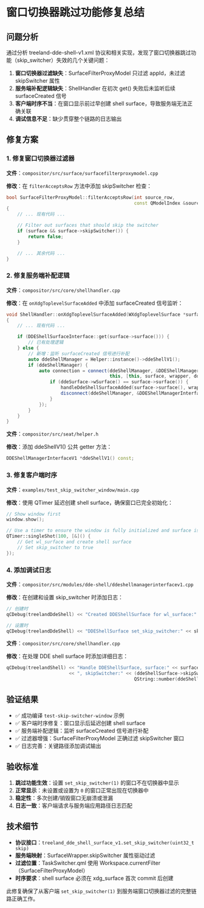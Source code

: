 # 窗口切换器跳过功能修复总结

## 问题分析

通过分析 treeland-dde-shell-v1.xml 协议和相关实现，发现了窗口切换器跳过功能（skip_switcher）失效的几个关键问题：

1. **窗口切换器过滤缺失**：SurfaceFilterProxyModel 只过滤 appId，未过滤 skipSwitcher 属性
2. **服务端补配逻辑缺失**：ShellHandler 在初次 get() 失败后未监听后续 surfaceCreated 信号
3. **客户端时序不当**：在窗口显示前过早创建 shell surface，导致服务端无法正确关联
4. **调试信息不足**：缺少贯穿整个链路的日志输出

## 修复方案

### 1. 修复窗口切换器过滤器

**文件**：`compositor/src/surface/surfacefilterproxymodel.cpp`

**修改**：在 `filterAcceptsRow` 方法中添加 skipSwitcher 检查：

```cpp
bool SurfaceFilterProxyModel::filterAcceptsRow(int source_row,
                                               const QModelIndex &source_parent) const
{
    // ... 现有代码 ...

    // Filter out surfaces that should skip the switcher
    if (surface && surface->skipSwitcher()) {
        return false;
    }

    // ... 其余代码 ...
}
```

### 2. 修复服务端补配逻辑

**文件**：`compositor/src/core/shellhandler.cpp`

**修改**：在 `onXdgToplevelSurfaceAdded` 中添加 surfaceCreated 信号监听：

```cpp
void ShellHandler::onXdgToplevelSurfaceAdded(WXdgToplevelSurface *surface)
{
    // ... 现有代码 ...

    if (DDEShellSurfaceInterface::get(surface->surface())) {
        // 已有处理逻辑
    } else {
        // 新增：监听 surfaceCreated 信号进行补配
        auto ddeShellManager = Helper::instance()->ddeShellV1();
        if (ddeShellManager) {
            auto connection = connect(ddeShellManager, &DDEShellManagerInterfaceV1::surfaceCreated,
                                      this, [this, surface, wrapper, ddeShellManager](DDEShellSurfaceInterface *ddeSurface) {
                if (ddeSurface->wSurface() == surface->surface()) {
                    handleDdeShellSurfaceAdded(surface->surface(), wrapper);
                    disconnect(ddeShellManager, &DDEShellManagerInterfaceV1::surfaceCreated, this, nullptr);
                }
            });
        }
    }
}
```

**文件**：`compositor/src/seat/helper.h`

**修改**：添加 ddeShellV1() 公共 getter 方法：

```cpp
DDEShellManagerInterfaceV1 *ddeShellV1() const;
```

### 3. 修复客户端时序

**文件**：`examples/test_skip_switcher_window/main.cpp`

**修改**：使用 QTimer 延迟创建 shell surface，确保窗口已完全初始化：

```cpp
// Show window first
window.show();

// Use a timer to ensure the window is fully initialized and surface is committed
QTimer::singleShot(100, [&]() {
    // Get wl_surface and create shell surface
    // Set skip_switcher to true
});
```

### 4. 添加调试日志

**文件**：`compositor/src/modules/dde-shell/ddeshellmanagerinterfacev1.cpp`

**修改**：在创建和设置 skip_switcher 时添加日志：

```cpp
// 创建时
qCDebug(treelandDdeShell) << "Created DDEShellSurface for wl_surface:" << surface;

// 设置时
qCDebug(treelandDdeShell) << "DDEShellSurface set_skip_switcher:" << skip << "for wl_surface:" << surfaceResource;
```

**文件**：`compositor/src/core/shellhandler.cpp`

**修改**：在处理 DDE shell surface 时添加详细日志：

```cpp
qCDebug(treelandShell) << "Handle DDEShellSurface, surface:" << surface << ", ddeShellSurface:" << ddeShellSurface
                       << ", skipSwitcher:" << (ddeShellSurface->skipSwitcher().has_value() ?
                                               QString::number(ddeShellSurface->skipSwitcher().value()) : "null");
```

## 验证结果

- ✅ 成功编译 `test-skip-switcher-window` 示例
- ✅ 客户端时序修复：窗口显示后延迟创建 shell surface
- ✅ 服务端补配逻辑：监听 surfaceCreated 信号进行补配
- ✅ 过滤器增强：SurfaceFilterProxyModel 正确过滤 skipSwitcher 窗口
- ✅ 日志完善：关键路径添加调试输出

## 验收标准

1. **跳过功能生效**：设置 `set_skip_switcher(1)` 的窗口不在切换器中显示
2. **正常显示**：未设置或设置为 `0` 的窗口正常出现在切换器中
3. **稳定性**：多次创建/销毁窗口无崩溃或泄漏
4. **日志一致**：客户端请求与服务端应用路径日志匹配

## 技术细节

- **协议接口**：`treeland_dde_shell_surface_v1.set_skip_switcher(uint32_t skip)`
- **服务端映射**：SurfaceWrapper.skipSwitcher 属性驱动过滤
- **过滤位置**：TaskSwitcher.qml 使用 Workspace.currentFilter（SurfaceFilterProxyModel）
- **时序要求**：shell surface 必须在 xdg_surface 首次 commit 后创建

此修复确保了从客户端 `set_skip_switcher(1)` 到服务端窗口切换器过滤的完整链路正确工作。
